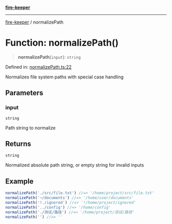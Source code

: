 [**fire-keeper**](../README.md)

***

[fire-keeper](../README.md) / normalizePath

# Function: normalizePath()

> **normalizePath**(`input`): `string`

Defined in: [normalizePath.ts:22](https://github.com/phonowell/fire-keeper/blob/main/src/normalizePath.ts#L22)

Normalizes file system paths with special case handling

## Parameters

### input

`string`

Path string to normalize

## Returns

`string`

Normalized absolute path string, or empty string for invalid inputs

## Example

```ts
normalizePath('./src/file.txt') //=> '/home/project/src/file.txt'
normalizePath('~/documents') //=> '/home/user/documents'
normalizePath('!./ignored') //=> '!/home/project/ignored'
normalizePath('../config') //=> '/home/config'
normalizePath('./测试/路径') //=> '/home/project/测试/路径'
normalizePath('') //=> ''
```
